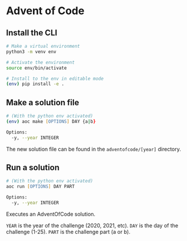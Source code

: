 # Advent of Code

## Install the CLI

```zsh
# Make a virtual environment
python3 -m venv env

# Activate the environment
source env/bin/activate

# Install to the env in editable mode
(env) pip install -e .
```

## Make a solution file

```zsh
# (With the python env activated)
(env) aoc make [OPTIONS] DAY {a|b}

Options:
  -y, --year INTEGER
```

The new solution file can be found in the `adventofcode/[year]` directory.

## Run a solution

```zsh
# (With the python env activated)
aoc run [OPTIONS] DAY PART

Options:
  -y, --year INTEGER
```

Executes an AdventOfCode solution.

`YEAR` is the year of the challenge (2020, 2021, etc). `DAY` is the day of the
challenge (1-25). `PART` is the challenge part (a or b).

